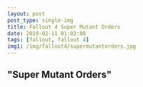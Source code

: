 ```yaml
---
layout: post
post_type: single-img
title: Fallout 4 Super Mutant Orders
date: 2019-02-11 01:02:00
tags: [fallout, fallout 4]
img1: /img/fallout4/supermutantorders.jpg
---
```

## "Super Mutant Orders"
